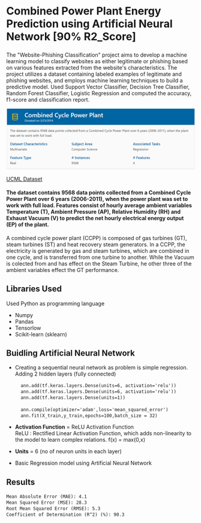 # Combined Power Plant Energy Prediction using Artificial Neural Network [90% R2_Score]
### 

The "Website-Phishing Classification" project aims to develop a machine learning model to classify websites as either legitimate or phishing based on various features extracted from the website's characteristics. The project utilizes a dataset containing labeled examples of legitimate and phishing websites, and employs machine learning techniques to build a predictive model.
Used Support Vector Classifier, Decision Tree Classifier, Random Forest Classifier, Logistic Regression and computed the accuracy, f1-score and classification report.

![dasdsdas.PNG](https://github.com/mathur-nitish/Combined-Power-Plant-Energy-Prediction-ANN-/blob/main/UCML.PNG?raw=true)


[UCML Dataset](https://archive.ics.uci.edu/dataset/294/combined+cycle+power+plant)
#### The dataset contains 9568 data points collected from a Combined Cycle Power Plant over 6 years (2006-2011), when the power plant was set to work with full load. Features consist of hourly average ambient variables Temperature (T), Ambient Pressure (AP), Relative Humidity (RH) and Exhaust Vacuum (V) to predict the net hourly electrical energy output (EP)  of the plant.
A combined cycle power plant (CCPP) is composed of gas turbines (GT), steam turbines (ST) and heat recovery steam generators. In a CCPP, the electricity is generated by gas and steam turbines, which are combined in one cycle, and is transferred from one turbine to another. While the Vacuum is colected from and has effect on the Steam Turbine, he other three of the ambient variables effect the GT performance.


## Libraries Used
Used Python as programming language
- Numpy
- Pandas
- Tensorlow
- Scikit-learn (sklearn)

## Buidling Artificial Neural Network
- Creating a sequential neural network as problem is simple regression.<br>
  Adding 2 hidden layers (fully connected)

  ```
    ann.add(tf.keras.layers.Dense(units=6, activation='relu'))
    ann.add(tf.keras.layers.Dense(units=6, activation='relu'))
    ann.add(tf.keras.layers.Dense(units=1))

    ann.compile(optimizer='adam',loss='mean_squared_error')
    ann.fit(X_train,y_train,epochs=100,batch_size = 32)
  ```

*   **Activation Function** = ReLU Activation Function<br>
    ReLU : Rectified Linear Activation Function, which adds non-linearity to the model to learn complex relations.
    f(x) = max(0,x)

*   **Units** = 6 (no of neuron units in each layer)
*   Basic Regression model using Artificial Neural Network


## Results
    Mean Absolute Error (MAE): 4.1
    Mean Squared Error (MSE): 28.3
    Root Mean Squared Error (RMSE): 5.3
    Coefficient of Determination (R^2) (%): 90.3

##



